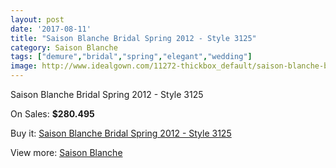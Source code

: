 ```yaml
---
layout: post
date: '2017-08-11'
title: "Saison Blanche Bridal Spring 2012 - Style 3125"
category: Saison Blanche
tags: ["demure","bridal","spring","elegant","wedding"]
image: http://www.idealgown.com/11272-thickbox_default/saison-blanche-bridal-spring-2012-style-3125.jpg
---
```

Saison Blanche Bridal Spring 2012 - Style 3125

On Sales: **$280.495**
<a href="https://www.idealgown.com/en/saison-blanche/4617-saison-blanche-bridal-spring-2012-style-3125.html"><amp-img layout="responsive" width="600" height="600" src="//www.idealgown.com/11272-thickbox_default/saison-blanche-bridal-spring-2012-style-3125.jpg" alt="Saison Blanche Bridal Spring 2012 - Style 3125 0" /></a>
<a href="https://www.idealgown.com/en/saison-blanche/4617-saison-blanche-bridal-spring-2012-style-3125.html"><amp-img layout="responsive" width="600" height="600" src="//www.idealgown.com/11273-thickbox_default/saison-blanche-bridal-spring-2012-style-3125.jpg" alt="Saison Blanche Bridal Spring 2012 - Style 3125 1" /></a>

Buy it: [Saison Blanche Bridal Spring 2012 - Style 3125](https://www.idealgown.com/en/saison-blanche/4617-saison-blanche-bridal-spring-2012-style-3125.html "Saison Blanche Bridal Spring 2012 - Style 3125")

View more: [Saison Blanche](https://www.idealgown.com/en/55-saison-blanche "Saison Blanche")